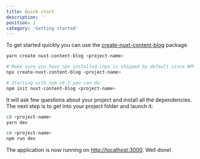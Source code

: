```yaml
---
title: Quick start
description: ''
position: 1
category: 'Getting started'
---
```


To get started quickly you can use the [create-nuxt-content-blog](https://github.com/64robots/create-nuxt-content-blog) package.

<code-group>
  <code-block label="Yarn" active>

  ```bash
  yarn create nuxt-content-blog <project-name>
  ```

  </code-block>
  <code-block label="NPX">

  ```bash
  # Make sure you have npx installed (npx is shipped by default since NPM 5.2.0) or npm v6.1 or yarn.
  npx create-nuxt-content-blog <project-name>
  ```

  </code-block>
  <code-block label="NPM">

  ```bash
  # Starting with npm v6.1 you can do:
  npm init nuxt-content-blog <project-name>
  ```

  </code-block>
</code-group>

It will ask few questions about your project and install all the dependencies. The next step is to get into your project folder and launch it:

<code-group>
  <code-block label="Yarn" active>

  ```bash
  cd <project-name>
  yarn dev
  ```

  </code-block>
  <code-block label="NPM">

  ```bash
  cd <project-name>
  npm run dev
  ```

  </code-block>
</code-group>

The application is now running on [http://localhost:3000](http://localhost:3000). Well done!
